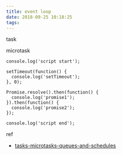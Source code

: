 ```yaml
---
title: event loop
date: 2018-09-25 10:18:25
tags:
---
```


<!--more-->


task

microtask

~~~
console.log('script start');

setTimeout(function() {
  console.log('setTimeout');
}, 0);

Promise.resolve().then(function() {
  console.log('promise1');
}).then(function() {
  console.log('promise2');
});

console.log('script end');
~~~




ref
- [tasks-microtasks-queues-and-schedules](https://jakearchibald.com/2015/tasks-microtasks-queues-and-schedules/)